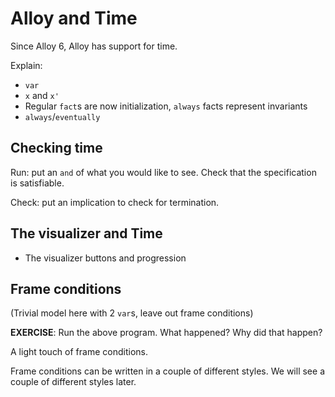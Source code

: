 # Alloy and Time

Since Alloy 6, Alloy has support for time.

Explain:

- `var`
- `x` and `x'`
- Regular `fact`s are now initialization, `always` facts represent invariants
- `always`/`eventually`

## Checking time

Run: put an `and` of what you would like to see. Check that the specification is
satisfiable.

Check: put an implication to check for termination.

## The visualizer and Time

- The visualizer buttons and progression

## Frame conditions

(Trivial model here with 2 `var`s, leave out frame conditions)

**EXERCISE**: Run the above program. What happened? Why did that happen?

A light touch of frame conditions.

Frame conditions can be written in a couple of different styles. We will see
a couple of different styles later.
